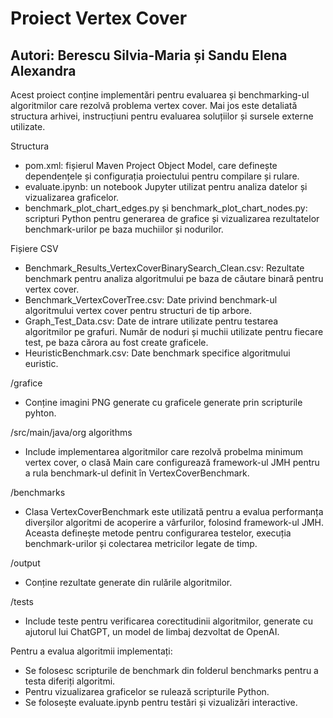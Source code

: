 # Proiect Vertex Cover
## Autori: Berescu Silvia-Maria și Sandu Elena Alexandra

Acest proiect conține implementări pentru evaluarea și benchmarking-ul algoritmilor care rezolvă problema vertex cover. 
Mai jos este detaliată structura arhivei, instrucțiuni pentru evaluarea soluțiilor și sursele externe utilizate.

Structura

- pom.xml: fișierul Maven Project Object Model, care definește dependențele și configurația proiectului pentru compilare și rulare.
- evaluate.ipynb: un notebook Jupyter utilizat pentru analiza datelor și vizualizarea graficelor.
- benchmark_plot_chart_edges.py și benchmark_plot_chart_nodes.py: scripturi Python pentru generarea de grafice și vizualizarea 
rezultatelor benchmark-urilor pe baza muchiilor și nodurilor.

Fișiere CSV

- Benchmark_Results_VertexCoverBinarySearch_Clean.csv: Rezultate benchmark pentru analiza algoritmului pe baza de căutare binară 
pentru vertex cover.
- Benchmark_VertexCoverTree.csv: Date privind benchmark-ul algoritmului vertex cover pentru structuri de tip arbore.
- Graph_Test_Data.csv: Date de intrare utilizate pentru testarea algoritmilor pe grafuri. Număr de noduri și muchii utilizate 
pentru fiecare test, pe baza cărora au fost create graficele. 
- HeuristicBenchmark.csv: Date benchmark specifice algoritmului euristic.

/grafice
- Conține imagini PNG generate cu graficele generate prin scripturile pyhton.

/src/main/java/org
algorithms
- Include implementarea algoritmilor care rezolvă probelma minimum vertex cover, o clasă Main care configurează framework-ul JMH 
pentru a rula benchmark-ul definit în VertexCoverBenchmark.

/benchmarks
- Clasa VertexCoverBenchmark este utilizată pentru a evalua performanța diverșilor algoritmi de acoperire a vârfurilor, folosind
framework-ul JMH. Aceasta definește metode pentru configurarea testelor, execuția benchmark-urilor și colectarea metricilor legate de timp. 

/output
- Conține rezultate generate din rulările algoritmilor.

/tests
- Include teste pentru verificarea corectitudinii algoritmilor, generate cu ajutorul lui ChatGPT, un model de limbaj dezvoltat de OpenAI.

Pentru a evalua algoritmii implementați:
- Se folosesc scripturile de benchmark din folderul benchmarks pentru a testa diferiți algoritmi.
- Pentru vizualizarea graficelor se rulează scripturile Python.
- Se folosește evaluate.ipynb pentru testări și vizualizări interactive.
